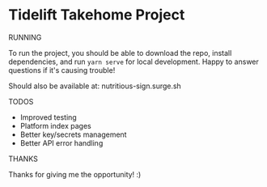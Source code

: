 # Tidelift Takehome Project

RUNNING

To run the project, you should be able to download the repo, install dependencies, and run `yarn serve` for local
development. Happy to answer questions if it's causing trouble!

Should also be available at: nutritious-sign.surge.sh

TODOS

- Improved testing
- Platform index pages
- Better key/secrets management
- Better API error handling

THANKS

Thanks for giving me the opportunity! :)
